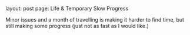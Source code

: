 layout: post
page: Life & Temporary Slow Progress

Minor issues and a month of travelling is making it harder to find time, but still making some progress (just not as fast as I would like.)
